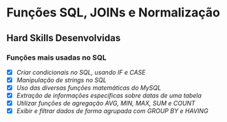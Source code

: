 # Funções SQL, JOINs e Normalização

## Hard Skills Desenvolvidas

### Funções mais usadas no SQL

- [X] _Criar condicionais no SQL, usando IF e CASE_
- [X] _Manipulação de strings no SQL_
- [X] _Uso das diversas funções matemáticas do MySQL_
- [X] _Extração de informações específicas sobre datas de uma tabela_
- [X] _Utilizar funções de agregação AVG, MIN, MAX, SUM e COUNT_
- [X] _Exibir e filtrar dados de forma agrupada com GROUP BY e HAVING_
